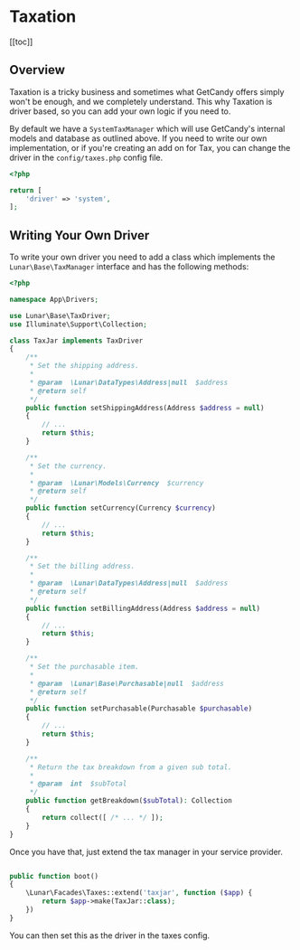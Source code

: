# Taxation

[[toc]]

## Overview

Taxation is a tricky business and sometimes what GetCandy offers simply won't be enough, and we completely understand. This why Taxation is driver based, so you can add your own logic if you need to.

By default we have a `SystemTaxManager` which will use GetCandy's internal models and database as outlined above. If you need to write our own implementation, or if you're creating an add on for Tax, you can change the driver in the `config/taxes.php` config file.

```php
<?php

return [
    'driver' => 'system',
];
```

## Writing Your Own Driver

To write your own driver you need to add a class which implements the `Lunar\Base\TaxManager` interface and has the following methods:

```php
<?php

namespace App\Drivers;

use Lunar\Base\TaxDriver;
use Illuminate\Support\Collection;

class TaxJar implements TaxDriver
{
    /**
     * Set the shipping address.
     *
     * @param  \Lunar\DataTypes\Address|null  $address
     * @return self
     */
    public function setShippingAddress(Address $address = null)
    {
        // ...
        return $this;
    }

    /**
     * Set the currency.
     *
     * @param  \Lunar\Models\Currency  $currency
     * @return self
     */
    public function setCurrency(Currency $currency)
    {
        // ...
        return $this;
    }

    /**
     * Set the billing address.
     *
     * @param  \Lunar\DataTypes\Address|null  $address
     * @return self
     */
    public function setBillingAddress(Address $address = null)
    {
        // ...
        return $this;
    }

    /**
     * Set the purchasable item.
     *
     * @param  \Lunar\Base\Purchasable|null  $address
     * @return self
     */
    public function setPurchasable(Purchasable $purchasable)
    {
        // ...
        return $this;
    }

    /**
     * Return the tax breakdown from a given sub total.
     *
     * @param  int  $subTotal
     */
    public function getBreakdown($subTotal): Collection
    {
        return collect([ /* ... */ ]);
    }
}
```

Once you have that, just extend the tax manager in your service provider.

```php

public function boot()
{
    \Lunar\Facades\Taxes::extend('taxjar', function ($app) {
        return $app->make(TaxJar::class);
    })
}
```

You can then set this as the driver in the taxes config.
